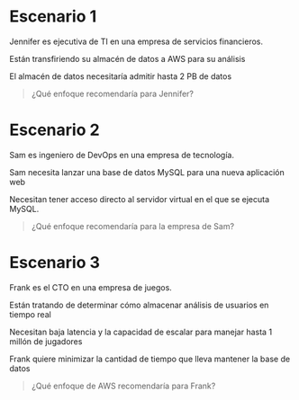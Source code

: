 # Escenario 1

Jennifer es ejecutiva de TI en una empresa de servicios financieros.

Están transfiriendo su almacén de datos a AWS para su análisis

El almacén de datos necesitaría admitir hasta 2 PB de datos

> ¿Qué enfoque recomendaría para Jennifer?


# Escenario 2

Sam es ingeniero de DevOps en una empresa de tecnología.

Sam necesita lanzar una base de datos MySQL para una nueva aplicación web

Necesitan tener acceso directo al servidor virtual en el que se ejecuta MySQL.

> ¿Qué enfoque recomendaría para la empresa de Sam?


# Escenario 3

Frank es el CTO en una empresa de juegos.

Están tratando de determinar cómo almacenar análisis de usuarios en tiempo real

Necesitan baja latencia y la capacidad de escalar para manejar hasta 1 millón de jugadores

Frank quiere minimizar la cantidad de tiempo que lleva mantener la base de datos

> ¿Qué enfoque de AWS recomendaría para Frank?

